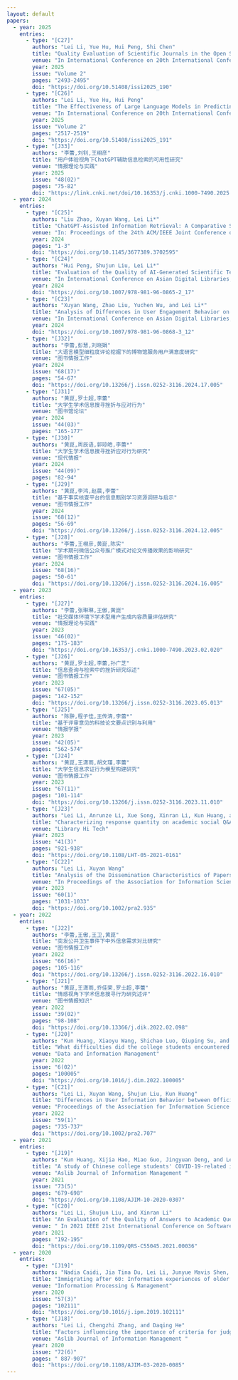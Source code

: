 ```yaml
---
layout: default
papers:
  - year: 2025
    entries:
      - type: "[C27]"
        authors: "Lei Li, Yue Hu, Hui Peng, Shi Chen"
        title: "Quality Evaluation of Scientific Journals in the Open Science Context"
        venue: "In International Conference on 20th International Conference on Scientometrics & Informetrics, Yerevan Armenia"
        year: 2025
        issue: "Volume 2"
        pages: "2493-2495"
        doi: "https://doi.org/10.51408/issi2025_190"
      - type: "[C26]"
        authors: "Lei Li, Yue Hu, Hui Peng"
        title: "The Effectiveness of Large Language Models in Predicting User Question Preferences on ResearchGate Q&A"
        venue: "In International Conference on 20th International Conference on Scientometrics & Informetrics, Yerevan Armenia"
        year: 2025
        issue: "Volume 2"
        pages: "2517-2519"
        doi: "https://doi.org/10.51408/issi2025_191"
      - type: "[J33]"
        authors: "李蕾,刘钊,王栩彦"
        title: "用户体验视角下ChatGPT辅助信息检索的可用性研究"
        venue: "情报理论与实践"
        year: 2025
        issue: "48(02)"
        pages: "75-82"
        doi: "https://link.cnki.net/doi/10.16353/j.cnki.1000-7490.2025.02.009"
  - year: 2024
    entries:
      - type: "[C25]"
        authors: "Liu Zhao, Xuyan Wang, Lei Li*"
        title: "ChatGPT-Assisted Information Retrieval: A Comparative Study of User Behavior in Academic Information Retrieval"
        venue: "In: Proceedings of the 24th ACM/IEEE Joint Conference on Digital Libraries (JCDL2024), Hong Kong, China, ACM"
        year: 2024
        pages: "1-3"
        doi: "https://doi.org/10.1145/3677389.3702595"
      - type: "[C24]"
        authors: "Hui Peng, Shujun Liu, Lei Li*"
        title: "Evaluation of the Quality of AI-Generated Scientific Text Under Different Types of Cognitive Complexity Tasks"
        venue: "In International Conference on Asian Digital Libraries, pp. 212-221. Malaysia, Springer, Singapore"
        year: 2024
        doi: "https://doi.org/10.1007/978-981-96-0865-2_17"
      - type: "[C23]"
        authors: "Xuyan Wang, Zhao Liu, Yuchen Wu, and Lei Li*"
        title: "Analysis of Differences in User Engagement Behavior on Multiple Chinese Public Libraries' New Media Platforms"
        venue: "In International Conference on Asian Digital Libraries, pp. 149-155. Malaysia, Springer, Singapore"
        year: 2024
        doi: "https://doi.org/10.1007/978-981-96-0868-3_12"
      - type: "[J32]"
        authors: "李蕾,彭慧,刘晓娟"
        title: "大语言模型细粒度评论挖掘下的博物馆服务用户满意度研究"
        venue: "图书情报工作"
        year: 2024
        issue: "68(17)"
        pages: "54-67"
        doi: "https://doi.org/10.13266/j.issn.0252-3116.2024.17.005"
      - type: "[J31]"
        authors: "黄崑,罗士超,李蕾"
        title: "大学生学术信息搜寻挫折与应对行为"
        venue: "图书馆论坛"
        year: 2024
        issue: "44(03)"
        pages: "165-177"
      - type: "[J30]"
        authors: "黄崑,周辰语,郭琼皓,李蕾*"
        title: "大学生学术信息搜寻挫折应对行为研究"
        venue: "现代情报"
        year: 2024
        issue: "44(09)"
        pages: "82-94"
      - type: "[J29]"
        authors: "黄崑,李鸿,赵晨,李蕾"
        title: "基于事实核查平台的信息甄别学习资源调研与启示"
        venue: "图书情报工作"
        year: 2024
        issue: "68(12)"
        pages: "56-69"
        doi: "https://doi.org/10.13266/j.issn.0252-3116.2024.12.005"
      - type: "[J28]"
        authors: "李蕾,王栩彦,黄崑,陈实"
        title: "学术期刊微信公众号推广模式对论文传播效果的影响研究"
        venue: "图书情报工作"
        year: 2024
        issue: "68(16)"
        pages: "50-61"
        doi: "https://doi.org/10.13266/j.issn.0252-3116.2024.16.005"
  - year: 2023
    entries:
      - type: "[J27]"
        authors: "李蕾,张琳琳,王傲,黄崑"
        title: "社交媒体环境下学术型用户生成内容质量评估研究"
        venue: "情报理论与实践"
        year: 2023
        issue: "46(02)"
        pages: "175-183"
        doi: "https://doi.org/10.16353/j.cnki.1000-7490.2023.02.020"
      - type: "[J26]"
        authors: "黄崑,罗士超,李蕾,孙广芝"
        title: "信息查询与检索中的挫折研究综述"
        venue: "图书情报工作"
        year: 2023
        issue: "67(05)"
        pages: "142-152"
        doi: "https://doi.org/10.13266/j.issn.0252-3116.2023.05.013"
      - type: "[J25]"
        authors: "陈翀,程子佳,王传清,李蕾*"
        title: "基于评审意见的科技论文要点识别与利用"
        venue: "情报学报"
        year: 2023
        issue: "42(05)"
        pages: "562-574"
      - type: "[J24]"
        authors: "黄崑,王潇雨,胡文瑾,李蕾"
        title: "大学生信息求证行为模型构建研究"
        venue: "图书情报工作"
        year: 2023
        issue: "67(11)"
        pages: "101-114"
        doi: "https://doi.org/10.13266/j.issn.0252-3116.2023.11.010"
      - type: "[J23]"
        authors: "Lei Li, Anrunze Li, Xue Song, Xinran Li, Kun Huang, and Edwin Mouda Ye"
        title: "Characterizing response quantity on academic social Q&A sites: a multidiscipline comparison of linguistic characteristics of questions"
        venue: "Library Hi Tech"
        year: 2023
        issue: "41(3)"
        pages: "921-938"
        doi: "https://doi.org/10.1108/LHT-05-2021-0161"
      - type: "[C22]"
        authors: "Lei Li, Xuyan Wang"
        title: "Analysis of the Dissemination Characteristics of Papers on WeChat Official Accounts of Chinese Academic Journals"
        venue: "In Proceedings of the Association for Information Science and Technology (ASIS&T), London"
        year: 2023
        issue: "60(1)"
        pages: "1031-1033"
        doi: "https://doi.org/10.1002/pra2.935"
  - year: 2022
    entries:
      - type: "[J22]"
        authors: "李蕾,王傲,王卫,黄崑"
        title: "突发公共卫生事件下中外信息需求对比研究"
        venue: "图书情报工作"
        year: 2022
        issue: "66(16)"
        pages: "105-116"
        doi: "https://doi.org/10.13266/j.issn.0252-3116.2022.16.010"
      - type: "[J21]"
        authors: "黄崑,王潇雨,乔佳荣,罗士超,李蕾"
        title: "情感视角下学术信息搜寻行为研究述评"
        venue: "图书情报知识"
        year: 2022
        issue: "39(02)"
        pages: "98-108"
        doi: "https://doi.org/10.13366/j.dik.2022.02.098"
      - type: "[J20]"
        authors: "Kun Huang, Xiaoyu Wang, Shichao Luo, Qiuping Su, and Lei Li"
        title: "What difficulties did the college students encountered in information seeking during the COVID-19 pandemic?"
        venue: "Data and Information Management"
        year: 2022
        issue: "6(02)"
        pages: "100005"
        doi: "https://doi.org/10.1016/j.dim.2022.100005"
      - type: "[C21]"
        authors: "Lei Li, Xuyan Wang, Shujun Liu, Kun Huang"
        title: "Differences in User Information Behavior between Official Media and Private Media during the COVID-19 Pandemic"
        venue: "Proceedings of the Association for Information Science and Technology (ASIS&T), Online"
        year: 2022
        issue: "59(1)"
        pages: "735-737"
        doi: "https://doi.org/10.1002/pra2.707"
  - year: 2021
    entries:
      - type: "[J19]"
        authors: "Kun Huang, Xijia Hao, Miao Guo, Jingyuan Deng, and Lei Li"
        title: "A study of Chinese college students' COVID-19-related information needs and seeking behavior"
        venue: "Aslib Journal of Information Management "
        year: 2021
        issue: "73(5)"
        pages: "679-698"
        doi: "https://doi.org/10.1108/AJIM-10-2020-0307"
      - type: "[C20]"
        authors: "Lei Li, Shujun Liu, and Xinran Li"
        title: "An Evaluation of the Quality of Answers to Academic Questions Relating to COVID-19 on Academic Social Q&A Platforms"
        venue: " In 2021 IEEE 21st International Conference on Software Quality, Reliability and Security Companion (QRS-C)"
        year: 2021
        pages: "192-195"
        doi: "https://doi.org/10.1109/QRS-C55045.2021.00036"
  - year: 2020
    entries:
      - type: "[J19]"
        authors: "Nadia Caidi, Jia Tina Du, Lei Li, Junyue Mavis Shen, and Qiaoling Sun"
        title: "Immigrating after 60: Information experiences of older Chinese migrants to Australia and Canada"
        venue: "Information Processing & Management"
        year: 2020
        issue: "57(3)"
        pages: "102111"
        doi: "https://doi.org/10.1016/j.ipm.2019.102111"
      - type: "[J18]"
        authors: "Lei Li, Chengzhi Zhang, and Daqing He"
        title: "Factors influencing the importance of criteria for judging answer quality on academic social Q&A platforms"
        venue: "Aslib Journal of Information Management "
        year: 2020
        issue: "72(6)"
        pages: " 887-907"
        doi: "https://doi.org/10.1108/AJIM-03-2020-0085"
---
```


